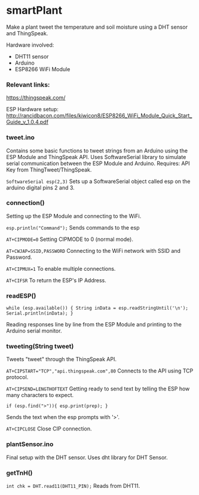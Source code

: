 # smartPlant
Make a plant tweet the temperature and soil moisture using a DHT sensor and ThingSpeak.

Hardware involved:
- DHT11 sensor
- Arduino
- ESP8266 WiFi Module

### Relevant links:
https://thingspeak.com/

ESP Hardware setup:
http://rancidbacon.com/files/kiwicon8/ESP8266_WiFi_Module_Quick_Start_Guide_v_1.0.4.pdf

### tweet.ino
Contains some basic functions to tweet strings from an Arduino using the ESP Module and ThingSpeak API.
Uses SoftwareSerial library to simulate serial communication between the ESP Module and Arduino.
Requires: API Key from ThingTweet/ThingSpeak.

`SoftwareSerial esp(2,3)`
Sets up a SoftwareSerial object called esp on the arduino digital pins 2 and 3.

### connection()
Setting up the ESP Module and connecting to the WiFi.

`esp.println("Command");`
Sends commands to the esp

`AT+CIPMODE=0`
Setting CIPMODE to 0 (normal mode).

`AT+CWJAP=SSID,PASSWORD`
Connecting to the WiFi network with SSID and Password.

`AT+CIPMUX=1`
To enable multiple connections.

`AT+CIFSR`
To return the ESP's IP Address.

### readESP()
`while (esp.available()) {
    String inData = esp.readStringUntil('\n');
    Serial.println(inData);
  }`

Reading responses line by line from the ESP Module and printing to the Arduino serial monitor.

### tweeting(String tweet)
Tweets "tweet" through the ThingSpeak API.

`AT+CIPSTART="TCP","api.thingspeak.com",80`
Connects to the API using TCP protocol.

`AT+CIPSEND=LENGTHOFTEXT`
Getting ready to send text by telling the ESP how many characters to expect.

`if (esp.find(">")){
    esp.print(prep);
  }`

Sends the text when the esp prompts with '>'.

`AT+CIPCLOSE`
Close CIP connection.

### plantSensor.ino
Final setup with the DHT sensor. Uses dht library for DHT Sensor.

### getTnH()
`int chk = DHT.read11(DHT11_PIN);`
Reads from DHT11.
